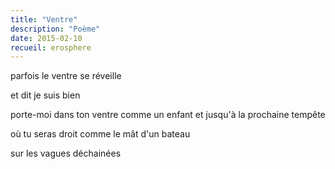 ```yaml
---
title: "Ventre"
description: "Poème"
date: 2015-02-10
recueil: erosphere
---
```


parfois
le ventre se réveille

et dit
je suis bien

porte-moi dans ton ventre comme un enfant
et jusqu'à la prochaine tempête

où tu seras droit comme le mât d'un bateau

sur les vagues déchainées
